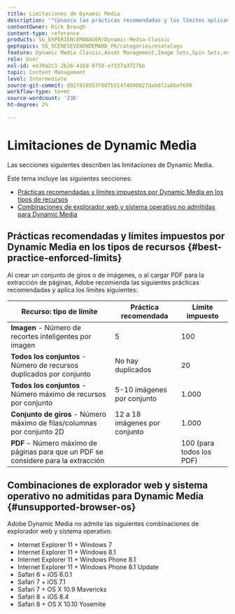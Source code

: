 ```yaml
---
title: Limitaciones de Dynamic Media
description: '"Conozca las prácticas recomendadas y los límites aplicados al crear un conjunto de imágenes o un conjunto de giros, o al cargar un PDF. Obtenga información también sobre las combinaciones de explorador web y sistema operativo no admitidas para Dynamic Media".'
contentOwner: Rick Brough
content-type: reference
products: SG_EXPERIENCEMANAGER/Dynamic-Media-Classic
geptopics: SG_SCENESEVENONDEMAND_PK/categories/ecatalogs
feature: Dynamic Media Classic,Asset Management,Image Sets,Spin Sets,eCatalog
role: User
exl-id: ee30a2c1-2b26-41bd-8758-e7337a3727bb
topic: Content Management
level: Intermediate
source-git-commit: d82f816553f807b514f4690827dab672a6baf690
workflow-type: tm+mt
source-wordcount: '236'
ht-degree: 2%

---
```


# Limitaciones de Dynamic Media

Las secciones siguientes describen las limitaciones de Dynamic Media.

Este tema incluye las siguientes secciones:

* [Prácticas recomendadas y límites impuestos por Dynamic Media en los tipos de recursos](#best-practice-enforced-limits)
* [Combinaciones de explorador web y sistema operativo no admitidas para Dynamic Media](#unsupported-browser-os)

## Prácticas recomendadas y límites impuestos por Dynamic Media en los tipos de recursos {#best-practice-enforced-limits}

Al crear un conjunto de giros o de imágenes, o al cargar PDF para la extracción de páginas, Adobe recomienda las siguientes prácticas recomendadas y aplica los límites siguientes:

| Recurso: tipo de límite | Práctica recomendada | Límite impuesto |
| --- | --- | --- |
| **Imagen** - Número de recortes inteligentes por imagen | 5 | 100 |
| **Todos los conjuntos** - Número de recursos duplicados por conjunto | No hay duplicados | 20 |
| **Todos los conjuntos** - Número máximo de recursos por conjunto | 5-10 imágenes por conjunto | 1.000 |
| **Conjunto de giros** - Número máximo de filas/columnas por conjunto 2D | 12 a 18 imágenes por conjunto | 1.000 |
| **PDF** - Número máximo de páginas para que un PDF se considere para la extracción |  | 100 (para todos los PDF) |

<!-- See also [Dynamic Media limitations](/help/using/assets/limitations.md). -->

## Combinaciones de explorador web y sistema operativo no admitidas para Dynamic Media {#unsupported-browser-os}

<!-- CQDOC-19433 -->

Adobe Dynamic Media no admite las siguientes combinaciones de explorador web y sistema operativo.

* Internet Explorer 11 + Windows 7
* Internet Explorer 11 + Windows 8.1
* Internet Explorer 11 + Windows Phone 8.1
* Internet Explorer 11 + Windows Phone 8.1 Update
* Safari 6 + iOS 6.0.1
* Safari 7 + iOS 7.1
* Safari 7 + OS X 10.9 Mavericks
* Safari 8 + iOS 8.4
* Safari 8 + OS X 10.10 Yosemite

<!-- ## End of support for Transport Layer Security 1.0 and 1.1 {#tls}

CQDOC-19433 (original ticket)
and CQDOC-19792 (removed as per this ticket December 5, 2022)

Effective September 30, 2022, Adobe Dynamic Media will end support for the following:

* TLS (Transport Layer Security) 1.0 and 1.1
* The following weak ciphers in TLS 1.2:
  * `TLS_ECDHE_RSA_WITH_AES_256_CBC_SHA384`
  * `TLS_ECDHE_RSA_WITH_AES_256_CBC_SHA`
  * `TLS_RSA_WITH_AES_256_GCM_SHA384`
  * `TLS_RSA_WITH_AES_256_CBC_SHA256`
  * `TLS_RSA_WITH_AES_256_CBC_SHA`
  * `TLS_ECDHE_RSA_WITH_AES_128_CBC_SHA256`
  * `TLS_ECDHE_RSA_WITH_AES_128_CBC_SHA`
  * `TLS_RSA_WITH_AES_128_GCM_SHA256`
  * `TLS_RSA_WITH_AES_128_CBC_SHA256`
  * `TLS_RSA_WITH_AES_128_CBC_SHA`
  * `TLS_RSA_WITH_CAMELLIA_256_CBC_SHA`
  * `TLS_RSA_WITH_CAMELLIA_128_CBC_SHA`
  * `TLS_ECDHE_RSA_WITH_3DES_EDE_CBC_SHA`
  * `TLS_RSA_WITH_SDES_EDE_CBC_SHA` -->

